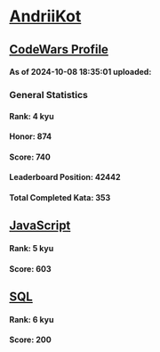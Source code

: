 # [AndriiKot](https://www.codewars.com/users/AndriiKot)
## [CodeWars Profile](https://www.codewars.com/users/AndriiKot)
#### As of 2024-10-08 18:35:01 uploaded:
### General Statistics
#### Rank: 4 kyu
#### Honor: 874
#### Score: 740
#### Leaderboard Position: 42442
#### Total Completed Kata: 353

## [JavaScript](https://github.com/AndriiKot/JavaScript__CodeWars)
#### Rank: 5 kyu
#### Score: 603

## [SQL](https://github.com/AndriiKot/SQL__CodeWars)
#### Rank: 6 kyu
#### Score: 200
